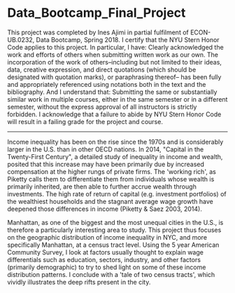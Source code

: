 # Data_Bootcamp_Final_Project
This project was completed by Ines Ajimi in partial fulfilment of ECON-UB.0232,
Data Bootcamp, Spring 2018. I certify that the NYU Stern Honor Code applies to this project.
In particular, I have:
Clearly acknowledged the work and efforts of others when submitting written work as our own.
The incorporation of the work of others–including but not limited to their ideas, data, creative
expression, and direct quotations (which should be designated with quotation marks), or paraphrasing
thereof– has been fully and appropriately referenced using notations both in the text
and the bibliography.
And I understand that:
Submitting the same or substantially similar work in multiple courses, either in the same semester
or in a different semester, without the express approval of all instructors is strictly forbidden.
I acknowledge that a failure to abide by NYU Stern Honor Code will result in a failing grade for
the project and course.

---

Income inequality has been on the rise since the 1970s and is considerably larger in the U.S. than in other OECD nations. In 2014, "Capital in the Twenty-First Century", a detailed study of inequality in income and wealth, posited that this increase may have been primarily due by increased compensation at the higher rungs of private firms. The 'working rich', as Piketty calls them to differentiate them from individuals whose wealth is primarily inherited, are then able to further accrue wealth through investments. The high rate of return of capital (e.g. investment portfolios) of the wealthiest households and the stagnant average wage growth have deepened those differences in income (Piketty & Saez 2003, 2014).

Manhattan, as one of the biggest and the most unequal cities in the U.S., is therefore a particularly interesting area to study. This project thus focuses on the geographic distribution of income inequality in NYC, and more specifically Manhattan, at a census tract level. Using the 5 year American Community Survey, I look at factors usually thought to explain wage differentials such as education, sectors, industry, and other factors (primarily demographic) to try to shed light on some of these income distribution patterns. I conclude with a 'tale of two census tracts', which vividly illustrates the deep rifts present in the city.
